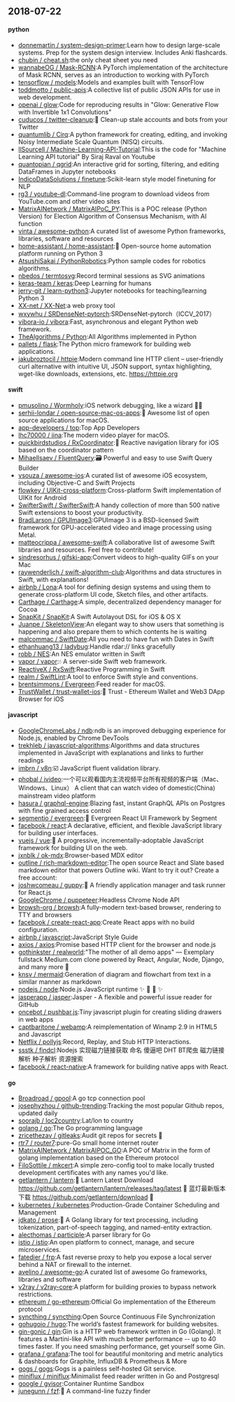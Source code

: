 ## 2018-07-22

#### python
* [donnemartin / system-design-primer](https://github.com/donnemartin/system-design-primer):Learn how to design large-scale systems. Prep for the system design interview. Includes Anki flashcards.
* [chubin / cheat.sh](https://github.com/chubin/cheat.sh):the only cheat sheet you need
* [wannabeOG / Mask-RCNN](https://github.com/wannabeOG/Mask-RCNN):A PyTorch implementation of the architecture of Mask RCNN, serves as an introduction to working with PyTorch
* [tensorflow / models](https://github.com/tensorflow/models):Models and examples built with TensorFlow
* [toddmotto / public-apis](https://github.com/toddmotto/public-apis):A collective list of public JSON APIs for use in web development.
* [openai / glow](https://github.com/openai/glow):Code for reproducing results in "Glow: Generative Flow with Invertible 1x1 Convolutions"
* [cuducos / twitter-cleanup](https://github.com/cuducos/twitter-cleanup):🛁
Clean-up stale accounts and bots from your Twitter
* [quantumlib / Cirq](https://github.com/quantumlib/Cirq):A python framework for creating, editing, and invoking Noisy Intermediate Scale Quantum (NISQ) circuits.
* [llSourcell / Machine-Learning-API-Tutorial](https://github.com/llSourcell/Machine-Learning-API-Tutorial):This is the code for "Machine Learning API tutorial" By Siraj Raval on Youtube
* [quantopian / qgrid](https://github.com/quantopian/qgrid):An interactive grid for sorting, filtering, and editing DataFrames in Jupyter notebooks
* [IndicoDataSolutions / finetune](https://github.com/IndicoDataSolutions/finetune):Scikit-learn style model finetuning for NLP
* [rg3 / youtube-dl](https://github.com/rg3/youtube-dl):Command-line program to download videos from YouTube.com and other video sites
* [MatrixAINetwork / MatrixAIPoC_PY](https://github.com/MatrixAINetwork/MatrixAIPoC_PY):This is a POC release (Python Version) for Election Algorithm of Consensus Mechanism, with AI function
* [vinta / awesome-python](https://github.com/vinta/awesome-python):A curated list of awesome Python frameworks, libraries, software and resources
* [home-assistant / home-assistant](https://github.com/home-assistant/home-assistant):🏡
Open-source home automation platform running on Python 3
* [AtsushiSakai / PythonRobotics](https://github.com/AtsushiSakai/PythonRobotics):Python sample codes for robotics algorithms.
* [nbedos / termtosvg](https://github.com/nbedos/termtosvg):Record terminal sessions as SVG animations
* [keras-team / keras](https://github.com/keras-team/keras):Deep Learning for humans
* [jerry-git / learn-python3](https://github.com/jerry-git/learn-python3):Jupyter notebooks for teaching/learning Python 3
* [XX-net / XX-Net](https://github.com/XX-net/XX-Net):a web proxy tool
* [wxywhu / SRDenseNet-pytorch](https://github.com/wxywhu/SRDenseNet-pytorch):SRDenseNet-pytorch（ICCV_2017）
* [vibora-io / vibora](https://github.com/vibora-io/vibora):Fast, asynchronous and elegant Python web framework.
* [TheAlgorithms / Python](https://github.com/TheAlgorithms/Python):All Algorithms implemented in Python
* [pallets / flask](https://github.com/pallets/flask):The Python micro framework for building web applications.
* [jakubroztocil / httpie](https://github.com/jakubroztocil/httpie):Modern command line HTTP client – user-friendly curl alternative with intuitive UI, JSON support, syntax highlighting, wget-like downloads, extensions, etc. https://httpie.org

#### swift
* [pmusolino / Wormholy](https://github.com/pmusolino/Wormholy):iOS network debugging, like a wizard 🧙‍♂️
* [serhii-londar / open-source-mac-os-apps](https://github.com/serhii-londar/open-source-mac-os-apps):🚀
Awesome list of open source applications for macOS.
* [app-developers / top](https://github.com/app-developers/top):Top App Developers
* [lhc70000 / iina](https://github.com/lhc70000/iina):The modern video player for macOS.
* [quickbirdstudios / RxCoordinator](https://github.com/quickbirdstudios/RxCoordinator):🎌
Reactive navigation library for iOS based on the coordinator pattern
* [MihaelIsaev / FluentQuery](https://github.com/MihaelIsaev/FluentQuery):🗃
Powerful and easy to use Swift Query Builder
* [vsouza / awesome-ios](https://github.com/vsouza/awesome-ios):A curated list of awesome iOS ecosystem, including Objective-C and Swift Projects
* [flowkey / UIKit-cross-platform](https://github.com/flowkey/UIKit-cross-platform):Cross-platform Swift implementation of UIKit for Android
* [SwifterSwift / SwifterSwift](https://github.com/SwifterSwift/SwifterSwift):A handy collection of more than 500 native Swift extensions to boost your productivity.
* [BradLarson / GPUImage3](https://github.com/BradLarson/GPUImage3):GPUImage 3 is a BSD-licensed Swift framework for GPU-accelerated video and image processing using Metal.
* [matteocrippa / awesome-swift](https://github.com/matteocrippa/awesome-swift):A collaborative list of awesome Swift libraries and resources. Feel free to contribute!
* [sindresorhus / gifski-app](https://github.com/sindresorhus/gifski-app):Convert videos to high-quality GIFs on your Mac
* [raywenderlich / swift-algorithm-club](https://github.com/raywenderlich/swift-algorithm-club):Algorithms and data structures in Swift, with explanations!
* [airbnb / Lona](https://github.com/airbnb/Lona):A tool for defining design systems and using them to generate cross-platform UI code, Sketch files, and other artifacts.
* [Carthage / Carthage](https://github.com/Carthage/Carthage):A simple, decentralized dependency manager for Cocoa
* [SnapKit / SnapKit](https://github.com/SnapKit/SnapKit):A Swift Autolayout DSL for iOS & OS X
* [Juanpe / SkeletonView](https://github.com/Juanpe/SkeletonView):An elegant way to show users that something is happening and also prepare them to which contents he is waiting
* [malcommac / SwiftDate](https://github.com/malcommac/SwiftDate):All you need to have fun with Dates in Swift
* [ethanhuang13 / ladybug](https://github.com/ethanhuang13/ladybug):Handle rdar:// links gracefully
* [robb / NES](https://github.com/robb/NES):An NES emulator written in Swift
* [vapor / vapor](https://github.com/vapor/vapor):💧
A server-side Swift web framework.
* [ReactiveX / RxSwift](https://github.com/ReactiveX/RxSwift):Reactive Programming in Swift
* [realm / SwiftLint](https://github.com/realm/SwiftLint):A tool to enforce Swift style and conventions.
* [brentsimmons / Evergreen](https://github.com/brentsimmons/Evergreen):Feed reader for macOS.
* [TrustWallet / trust-wallet-ios](https://github.com/TrustWallet/trust-wallet-ios):📱
Trust - Ethereum Wallet and Web3 DApp Browser for iOS

#### javascript
* [GoogleChromeLabs / ndb](https://github.com/GoogleChromeLabs/ndb):ndb is an improved debugging experience for Node.js, enabled by Chrome DevTools
* [trekhleb / javascript-algorithms](https://github.com/trekhleb/javascript-algorithms):Algorithms and data structures implemented in JavaScript with explanations and links to further readings
* [imbrn / v8n](https://github.com/imbrn/v8n):☑️
JavaScript fluent validation library.
* [phobal / ivideo](https://github.com/phobal/ivideo):一个可以观看国内主流视频平台所有视频的客户端（Mac、Windows、Linux） A client that can watch video of domestic(China) mainstream video platform
* [hasura / graphql-engine](https://github.com/hasura/graphql-engine):Blazing fast, instant GraphQL APIs on Postgres with fine grained access control
* [segmentio / evergreen](https://github.com/segmentio/evergreen):🌲
Evergreen React UI Framework by Segment
* [facebook / react](https://github.com/facebook/react):A declarative, efficient, and flexible JavaScript library for building user interfaces.
* [vuejs / vue](https://github.com/vuejs/vue):🖖
A progressive, incrementally-adoptable JavaScript framework for building UI on the web.
* [jxnblk / ok-mdx](https://github.com/jxnblk/ok-mdx):Browser-based MDX editor
* [outline / rich-markdown-editor](https://github.com/outline/rich-markdown-editor):The open source React and Slate based markdown editor that powers Outline wiki. Want to try it out? Create a free account:
* [joshwcomeau / guppy](https://github.com/joshwcomeau/guppy):🐠
A friendly application manager and task runner for React.js
* [GoogleChrome / puppeteer](https://github.com/GoogleChrome/puppeteer):Headless Chrome Node API
* [browsh-org / browsh](https://github.com/browsh-org/browsh):A fully-modern text-based browser, rendering to TTY and browsers
* [facebook / create-react-app](https://github.com/facebook/create-react-app):Create React apps with no build configuration.
* [airbnb / javascript](https://github.com/airbnb/javascript):JavaScript Style Guide
* [axios / axios](https://github.com/axios/axios):Promise based HTTP client for the browser and node.js
* [gothinkster / realworld](https://github.com/gothinkster/realworld):"The mother of all demo apps" — Exemplary fullstack Medium.com clone powered by React, Angular, Node, Django, and many more
🏅
* [knsv / mermaid](https://github.com/knsv/mermaid):Generation of diagram and flowchart from text in a similar manner as markdown
* [nodejs / node](https://github.com/nodejs/node):Node.js JavaScript runtime
✨
🐢
🚀
✨
* [jasperapp / jasper](https://github.com/jasperapp/jasper):Jasper - A flexible and powerful issue reader for GitHub
* [oncebot / pushbar.js](https://github.com/oncebot/pushbar.js):Tiny javascript plugin for creating sliding drawers in web apps
* [captbaritone / webamp](https://github.com/captbaritone/webamp):A reimplementation of Winamp 2.9 in HTML5 and Javascript
* [Netflix / pollyjs](https://github.com/Netflix/pollyjs):Record, Replay, and Stub HTTP Interactions.
* [ssstk / findcl](https://github.com/ssstk/findcl):Nodejs 实现磁力链接获取 命名 傻逼吧 DHT BT爬虫 磁力链接解析 种子解析 资源搜索
* [facebook / react-native](https://github.com/facebook/react-native):A framework for building native apps with React.

#### go
* [Broadroad / gpool](https://github.com/Broadroad/gpool):A go tcp connection pool
* [josephyzhou / github-trending](https://github.com/josephyzhou/github-trending):Tracking the most popular Github repos, updated daily
* [soorajb / loc2country](https://github.com/soorajb/loc2country):Lat/lon to country
* [golang / go](https://github.com/golang/go):The Go programming language
* [zricethezav / gitleaks](https://github.com/zricethezav/gitleaks):Audit git repos for secrets
🔑
* [rtr7 / router7](https://github.com/rtr7/router7):pure-Go small home internet router
* [MatrixAINetwork / MatrixAIPOC_GO](https://github.com/MatrixAINetwork/MatrixAIPOC_GO):A POC of Matrix in the form of golang implementation based on the Ethereum protocol
* [FiloSottile / mkcert](https://github.com/FiloSottile/mkcert):A simple zero-config tool to make locally trusted development certificates with any names you'd like.
* [getlantern / lantern](https://github.com/getlantern/lantern):🔴
Lantern Latest Download https://github.com/getlantern/lantern/releases/tag/latest
🔴
蓝灯最新版本下载 https://github.com/getlantern/download
🔴
* [kubernetes / kubernetes](https://github.com/kubernetes/kubernetes):Production-Grade Container Scheduling and Management
* [jdkato / prose](https://github.com/jdkato/prose):📖
A Golang library for text processing, including tokenization, part-of-speech tagging, and named-entity extraction.
* [alecthomas / participle](https://github.com/alecthomas/participle):A parser library for Go
* [istio / istio](https://github.com/istio/istio):An open platform to connect, manage, and secure microservices.
* [fatedier / frp](https://github.com/fatedier/frp):A fast reverse proxy to help you expose a local server behind a NAT or firewall to the internet.
* [avelino / awesome-go](https://github.com/avelino/awesome-go):A curated list of awesome Go frameworks, libraries and software
* [v2ray / v2ray-core](https://github.com/v2ray/v2ray-core):A platform for building proxies to bypass network restrictions.
* [ethereum / go-ethereum](https://github.com/ethereum/go-ethereum):Official Go implementation of the Ethereum protocol
* [syncthing / syncthing](https://github.com/syncthing/syncthing):Open Source Continuous File Synchronization
* [gohugoio / hugo](https://github.com/gohugoio/hugo):The world’s fastest framework for building websites.
* [gin-gonic / gin](https://github.com/gin-gonic/gin):Gin is a HTTP web framework written in Go (Golang). It features a Martini-like API with much better performance -- up to 40 times faster. If you need smashing performance, get yourself some Gin.
* [grafana / grafana](https://github.com/grafana/grafana):The tool for beautiful monitoring and metric analytics & dashboards for Graphite, InfluxDB & Prometheus & More
* [gogs / gogs](https://github.com/gogs/gogs):Gogs is a painless self-hosted Git service.
* [miniflux / miniflux](https://github.com/miniflux/miniflux):Minimalist feed reader written in Go and Postgresql
* [google / gvisor](https://github.com/google/gvisor):Container Runtime Sandbox
* [junegunn / fzf](https://github.com/junegunn/fzf):🌸
A command-line fuzzy finder
